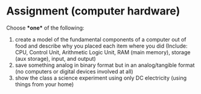 # Assignment \(computer hardware\)

Choose **\*one\*** of the following:

1. create a model of the fundamental components of a computer out of food and describe why you placed each item where you did \(Include: CPU, Control Unit, Arithmetic Logic Unit, RAM \(main memory\), storage \(aux storage\), input, and output\)
2. save something analog in binary format but in an analog/tangible format \(no computers or digital devices involved at all\)
3. show the class a science experiment using only DC electricity \(using things from your home\)

